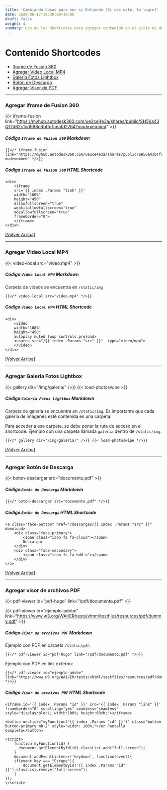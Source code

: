 ```yaml
---
title: 'Cambiando Cosas para ver si Entiendo (Si ves esto, lo logre)'
date: 2020-06-17T19:30:08+10:00
draft: false
weight: 4
summary: Uso de los Shortcodes para agregar contenido en el sitio de documentación.
---
```


<!-- Ejemplo Shortcodes -->

# Contenido Shortcodes

- [Iframe de Fusion 360](#agregar-iframe-de-fusion-360)
- [Agregar Video Local MP4](#agregar-video-local-mp4)
- [Galería Fotos Lightbox](#agregar-galería-fotos-lightbox)
- [Botón de Descarga](#agregar-botón-de-descarga)
- [Agregar Visor de PDF](#agregar-visor-de-archivos-pdf)

<!-- Agregar Iframe de Fusion 360 -->
---

### Agregar Iframe de Fusion 360

{{< iframe-fusion link="https://myhub.autodesk360.com/ue2ce4e3a/shares/public/SH56a43QTfd62c1cd968edbffd1ceafd2764?mode=embed" >}}

##### Código `Iframe de Fusion 360` Markdown 

```
{{</* iframe-fusion link="https://myhub.autodesk360.com/ue2ce4e3a/shares/public/SH56a43QTfd62c1cd968edbffd1ceafd2764?mode=embed" */>}}
```

##### Código `Iframe de Fusion 360` HTML Shortcode 

```
<div>
    <iframe 
    src='{{ index .Params "link" }}'
    width="100%" 
    height="450" 
    allowfullscreen="true" 
    webkitallowfullscreen="true" 
    mozallowfullscreen="true"  
    frameborder="0">
    </iframe>    
</div>
```

[[Volver Arriba]](#contenido-shortcodes)

<!-- Agregar Video Local MP4 -->
---

### Agregar Video Local MP4

{{< video-local src="video.mp4" >}}

##### Código `Video Local MP4` Markdown 

Carpeta de videos se encuentra en `/static/img`

```
{{</* video-local src="video.mp4" */>}}
```

##### Código `Video Local MP4` HTML Shortcode 

```
<div>
    <video 
    width="100%" 
    height="450" 
    autoplay muted loop controls preload>
    <source src="/{{ index .Params "src" }}"  type="video/mp4">
    </video>
</div>
```

[[Volver Arriba]](#contenido-shortcodes)
 
<!-- Agregar Galería Fotos Lightbox -->
---

### Agregar Galería Fotos Lightbox

{{< gallery dir="/img/galeria/" />}} {{< load-photoswipe >}}

##### Código `Galería Fotos Lightbox` Markdown 

Carpeta de galeria se encuentra en `/static/img`. Es importante que cada galería de imágenes esté contenida en una carpeta.

Para acceder a esa carpeta, se debe poner la ruta de acceso en el shortcode. Ejemplo con una carpeta llamada `galeria` dentro de `/static/img`.

```
{{</* gallery dir="/img/galeria/" />}} {{< load-photoswipe */>}}
```

[[Volver Arriba]](#contenido-shortcodes)

<!-- Agregar Botón de Descarga -->
---

### Agregar Botón de Descarga

{{< boton-descargar src="documento.pdf" >}}

##### Código `Botón de Descarga` Markdown 

```
{{</* boton-descargar src="documento.pdf" */>}}
```

##### Código `Botón de Descarga` HTML Shortcode 

```
<a class="face-button" href="/descargas/{{ index .Params "src" }}" download>
    <div class="face-primary">
        <span class="icon fa fa-cloud"></span>
        Descargar
    </div>
    <div class="face-secondary">
        <span class="icon fa fa-hdd-o"></span>
    </div>
</a>
```

[[Volver Arriba]](#contenido-shortcodes)

<!-- Agregar visor de archivos PDF -->
---

### Agregar visor de archivos PDF

{{< pdf-viewer id="pdf-hugo" link="/pdf/documento.pdf"  >}}

{{< pdf-viewer id="ejemplo-adobe" link="https://www.w3.org/WAI/ER/tests/xhtml/testfiles/resources/pdf/dummy.pdf"  >}}

##### Código `Visor de archivos PDF` Markdown 

Ejemplo con PDF en carpeta `/static/pdf`.

```
{{</* pdf-viewer id="pdf-hugo" link="/pdf/documento.pdf" */>}}
```

Ejemplo con PDF en link externo:

```
{{</* pdf-viewer id="ejemplo-adobe" link="https://www.w3.org/WAI/ER/tests/xhtml/testfiles/resources/pdf/dummy.pdf" */>}}
```

##### Código `Visor de archivos PDF` HTML Shortcode 

```
<iframe id='{{ index .Params "id" }}' src='{{ index .Params "link" }}'
frameborder="0" scrolling="yes" seamless="seamless" style="display:block; width:100%; height:60vh;"></iframe>

<button onclick="myFunction('{{ index .Params "id" }}')" class="button button-primary mb-2" style="width: 100%;">Ver Pantalla Completa</button>

<script>
    function myFunction(id) {
      document.getElementById(id).classList.add("full-screen");
    }
    document.addEventListener('keydown', function(event){
	if(event.key === "Escape"){
        document.getElementById('{{ index .Params "id" }}').classList.remove("full-screen");
	}
});
</script>
```


